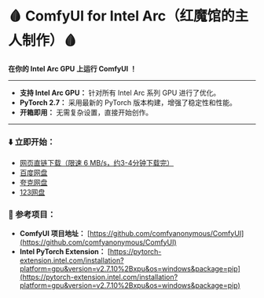 # 🩸 ComfyUI for Intel Arc（红魔馆的主人制作）🩸

**在你的 Intel Arc GPU 上运行 ComfyUI ！** 

---


* **支持 Intel Arc GPU：** 针对所有 Intel Arc 系列 GPU 进行了优化。
* **PyTorch 2.7：** 采用最新的 PyTorch 版本构建，增强了稳定性和性能。
* **开箱即用：** 无需复杂设置，直接开始创作。

---

### **⬇️ 立即开始：**

* [网页直链下载（限速 6 MB/s，约3-4分钟下载完）](https://www.modelscope.cn/models/Sakuya999/Comfyui-For-Intel-Arc/resolve/master/ComfyUI.zip)
* [百度网盘](https://pan.baidu.com/s/1tMQkvssyny5w5cx2WHykPw?pwd=1616)
* [夸克网盘](https://pan.quark.cn/s/7379539b6c97)
* [123网盘](https://www.123865.com/s/0p0Mjv-KvKgh)
### **🔗 参考项目：**
* **ComfyUI 项目地址：** [https://github.com/comfyanonymous/ComfyUI](https://github.com/comfyanonymous/ComfyUI)
* **Intel PyTorch Extension：** [https://pytorch-extension.intel.com/installation?platform=gpu&version=v2.7.10%2Bxpu&os=windows&package=pip](https://pytorch-extension.intel.com/installation?platform=gpu&version=v2.7.10%2Bxpu&os=windows&package=pip)
